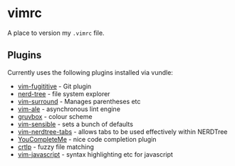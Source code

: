 # vimrc

A place to version my `.vimrc` file. 

## Plugins
Currently uses the following plugins installed via vundle:
 - [vim-fugititive](https://github.com/tpope/vim-fugitive) - Git  plugin
 - [nerd-tree](https://github.com/preservim/nerdtree) - file system explorer
 - [vim-surround](https://github.com/tpope/vim-surround) - Manages parentheses etc
 - [vim-ale](https://github.com/dense-analysis/ale) - asynchronous lint engine
 - [gruvbox](https://github.com/morhetz/gruvbox) - colour scheme
 - [vim-sensible](https://github.com/tpope/vim-sensible) - sets a bunch of defaults
 - [vim-nerdtree-tabs](https://github.com/jistr/vim-nerdtree-tabs) - allows tabs to be used effectively within NERDTree
 - [YouCompleteMe](https://github.com/ycm-core/YouCompleteMe) - nice code completion plugin
 - [crtlp](https://github.com/kien/ctrlp.vim) - fuzzy file matching
 - [vim-javascript](https://github.com/pangloss/vim-javascript) - syntax highlighting etc for javascript